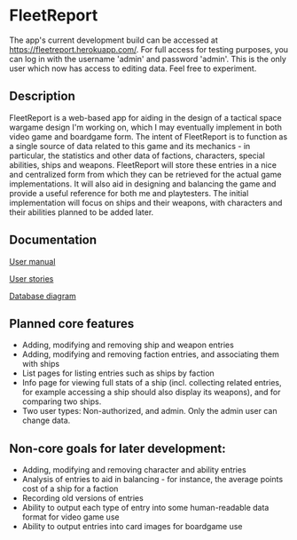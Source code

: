 # FleetReport

The app's current development build can be accessed at https://fleetreport.herokuapp.com/. For full access for testing purposes, you can log in with the username 'admin' and password 'admin'. This is the only user which now has access to editing data. Feel free to experiment.

## Description

FleetReport is a web-based app for aiding in the design of a tactical space wargame design I'm working on, which I may eventually implement in both video game and boardgame form. The intent of FleetReport is to function as a single source of data related to this game and its mechanics - in particular, the statistics and other data of factions, characters, special abilities, ships and weapons. FleetReport will store these entries in a nice and centralized form from which they can be retrieved for the actual game implementations. It will also aid in designing and balancing the game and provide a useful reference for both me and playtesters. The initial implementation will focus on ships and their weapons, with characters and their abilities planned to be added later.

## Documentation
[User manual](https://github.com/elucca/FleetReport/blob/master/documentation/User_manual.md)

[User stories](https://github.com/elucca/FleetReport/blob/master/documentation/user_stories.md)

[Database diagram](https://raw.githubusercontent.com/elucca/FleetReport/master/documentation/FleetReport_db.png)

## Planned core features

- Adding, modifying and removing ship and weapon entries
- Adding, modifying and removing faction entries, and associating them with ships
- List pages for listing entries such as ships by faction
- Info page for viewing full stats of a ship (incl. collecting related entries, for example accessing a ship should also display its weapons), and for comparing two ships.
- Two user types: Non-authorized, and admin. Only the admin user can change data.

## Non-core goals for later development:
- Adding, modifying and removing character and ability entries
- Analysis of entries to aid in balancing - for instance, the average points cost of a ship for a faction
- Recording old versions of entries
- Ability to output each type of entry into some human-readable data format for video game use
- Ability to output entries into card images for boardgame use
